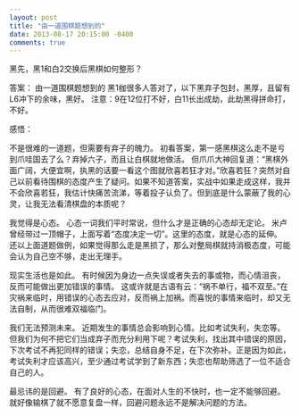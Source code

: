 ```yaml
---
layout: post
title: "由一道围棋题想到的"
date: 2013-08-17 20:15:00 -0400
comments: true
---
```

黑先，黑1和白2交换后黑棋如何整形？

答案：
由一道围棋题想到的
黑1枷很多人答对了，以下黑弃子包封，黑厚，且留有L6冲下的余味，黑好。
注意：9在12位打不好，白11长出成劫，此劫黑得拼命打，不好。

感悟：

不是很难的一道题，但需要有弃子的魄力。
初看答案，第一感黑棋这么走不是亏到爪哇国去了么？弃掉六子，而且让白棋就地做活。
但爪爪大神回复道：“黑棋外面广阔，大便宜啊，执黑的话要一看这个图就欣喜若狂才对。”欣喜若狂？突然对自己以前看待围棋的态度产生了疑问。如果不知道答案，实战中如果走成这样，我并不会欣喜若狂，我估计快痛苦流涕，等着投子认负了。但到底是什么蒙蔽了我的心灵，让我无法看清棋盘的本质呢？

我觉得是心态。
心态一词我们平时常说，但什么才是正确的心态却无定论。
米卢曾经带过一顶帽子，上面写着“态度决定一切”。这里的态度，就是心态的延伸。
还以上面道题做例，如果觉得那么走是黑损了，那么对整局棋就持消极态度，可能会认为自己空不够，走出无理手。

现实生活也是如此。
有时候因为身边一点失误或者失去的事或物，而心情沮丧，反而可能做出更加错误的事情。
这或许就是古语有云：“祸不单行，福不双至。”在灾祸来临时，用错误的心态去应对，反而祸上加祸。而喜悦的事情来临时，却又无法自制，从而很难双福临门。

我们无法预测未来。
近期发生的事情总会影响到心情。比如考试失利，失恋等。
但我们为何不把它们当成弃子而充分利用下呢？考试失利，找出其中错误的原因，下次考试不再犯同样的错误；失恋，总结自身不足，在下次弥补。正是因为如此，考试失利才应该高兴，至少通过考试学到了新东西；失恋也帮助筛选了一位不适合自己的人。

最忌讳的是回避。
有了良好的心态，在面对人生的不快时，也一定不能够回避。就好像输棋了就不愿意复盘一样，回避问题永远不是解决问题的方法。
